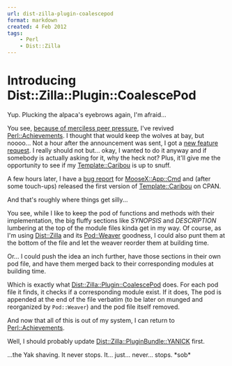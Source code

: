 ```yaml
---
url: dist-zilla-plugin-coalescepod
format: markdown
created: 4 Feb 2012
tags:
    - Perl
    - Dist::Zilla
---
```


# Introducing Dist::Zilla::Plugin::CoalescePod

Yup. Plucking the alpaca's eyebrows again, I'm afraid...

You see, [because of merciless peer
pressure](http://babyl.dyndns.org/techblog/entry/perl-achievements-ii), I've revived
[Perl::Achievements](cpan). I thought that would keep the wolves at bay,
but noooo... Not a hour after the announcement was sent, I got a [new feature
request](https://twitter.com/#!/genehack/status/165252271981080576). I really
should not but... okay, I wanted to do it anyway and if somebody is actually
asking for it, why the heck not?  Plus, it'll give me the opportunity to see
if my [Template::Caribou](http://babyl.dyndns.org/techblog/entry/caribou) is up to snuff.

A few hours later, I have a [bug
report](https://rt.cpan.org/Ticket/Display.html?id=74668) for
[MooseX::App::Cmd](cpan) and (after some touch-ups) released the
first version of [Template::Caribou](cpan) on CPAN.

And that's roughly where things get silly... 

You see, while I like to keep the pod of functions and
methods with their implementation, the big fluffy sections like
*SYNOPSIS* and *DESCRIPTION* lumbering at the top of the module files kinda
get in my way.  Of course, as I'm using [Dist::Zilla](cpan) and
its [Pod::Weaver](cpan) goodness, I could also punt them at the bottom of
the file and let the weaver reorder them at building time.

Or... I could push the idea an inch further, have those sections in their
own pod file, and have them merged back to their corresponding modules at
building time.

Which is exactly what [Dist::Zilla::Plugin::CoalescePod](cpan) does. For
each pod file it finds, it checks if a corresponding module exist. If it does,
The pod is appended at the end of the file verbatim (to be later on munged and
reorganized by `Pod::Weaver`) and the pod file itself removed.

And now that all of this is out of my system, I can return to
[Perl::Achievements](cpan). 

Well, I should probably update 
[Dist::Zilla::PluginBundle::YANICK](cpan) first.

...the Yak shaving. It never stops. It... just... never... stops.  \*sob\*


